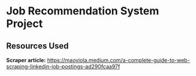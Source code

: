 # Job Recommendation System Project
## Resources Used
**Scraper article:** https://maoviola.medium.com/a-complete-guide-to-web-scraping-linkedin-job-postings-ad290fcaa97f
